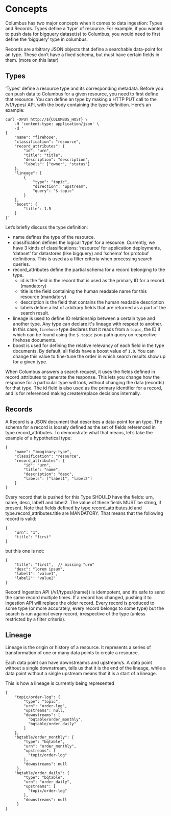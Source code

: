 # Concepts

Columbus has two major concepts when it comes to data ingestion: Types and Records. Types define a ‘type’ of resource. For example, if you wanted to push data for bigquery dataset(s) to Columbus, you would need to first define the ‘bigquery’ type in columbus. 

Records are arbitrary JSON objects that define a searchable data-point for an type. These don’t have a fixed schema, but must have certain fields in them. (more on this later)

## Types
‘Types’ define a resource type and its corresponding metadata.  Before you can push data to Columbus for a given resource, you need to first define that resource. You can define an type by making a HTTP PUT call to the /v1/types/ API, with the body containing the type definition.
Here’s an example:
```
curl -XPUT http://${COLUMBUS_HOST} \
    -H 'content-type: application/json' \
    -d '
{
    "name": "firehose",
    "classification": "resource",
    "record_attributes": {
        "id": "urn",
        "title": "title",
        "description": "description",
        "labels": ["owner", "status"]
    },
    "lineage": [
        {
            "type": "topic",
            "direction": "upstream",
            "query": "$.topic"
        }
    ],
    "boost": {
        "title": 1.5
    }
}'
```
Let’s briefly discuss the type definition:
* name defines the type of the resource.
* classification defines the logical ‘type’ for a resource. Currently, we have 3 kinds of classifications: ‘resource’ for application deployments, ‘dataset’ for datastores (like bigquery) and ‘schema’ for protobuf definitions. This is used as a filter criteria when processing search queries.
* record_attributes define the partial schema for a record belonging to the type. 
    * id is the field in the record that is used as the primary ID for a record. (mandatory)
    * title is the field containing the human readable name for this resource (mandatory)
    * description is the field that contains the human readable description
    * labels define a list of arbitrary fields that are returned as a part of the search result. 
* lineage is used to define IO relationship between a certain type and another type. Any type can declare it's lineage with respect to another. In this case, `firehose` type declares that it reads from a `topic`, the ID if which can be found using the `$.topic` json path query on respective firehose documents.
* boost is used for defining the relative relevancy of each field in the type documents. By default, all fields have a boost value of `1.0`. You can change this value to fine-tune the order in which search results show up for a given type.

When Columbus answers a search request, it uses the fields defined in record_attributes to generate the response. This lets you change how the response for a particular type will look, without changing the data (records) for that type. The id field is also used as the primary identifier for a record, and is for referenced making create/replace decisions internally.


## Records
A Record is a JSON document that describes a data-point for an type. The schema for a record is loosely defined as the set of fields referenced in  type.record_attributes. To demonstrate what that means, let’s take the example of a hypothetical type:
```
{
    "name": "imaginary-type",
    "classification": "resource",
    "record_attributes": {
        "id": "urn",
        "title": "name",
        "description": "desc",
        "labels": ["label1", "label2"]
    }
}
```


Every record that is pushed for this Type SHOULD have the fields: urn, name, desc, label1 and label2. The value of these fields MUST be string, if present. Note that fields defined by type.record_attributes.id and type.record_attributes.title are MANDATORY. That means that the following record is valid:


```
{
    "urn": "1",
    "title": "first"
}
```

but this one is not:
```
{
    "title": "first",  // missing "urn"
    "desc": "lorem ipsum",
    "label1": "value1",
    "label2": "value2"
}
```

Record Ingestion API (/v1/types/{name}) is idempotent, and it’s safe to send the same record multiple times. If a record has changed, pushing it to ingestion API will replace the older record.
Every record is produced to some type (or more accurately, every record belongs to some type) but the search is run against every record, irrespective of the type (unless restricted by a filter criteria). 

## Lineage

Lineage is the origin or history of a resource. It represents a series of transformation of one or many data points to create a resource.

Each data point can have downstream/s and upstream/s. A data point without a single downstream, tells us that it is the end of the lineage, while a data point without a single upstream means that it is a start of a lineage.

This is how a lineage is currently being represented
```
{
    "topic/order-log": {
        "type": "topic",
        "urn": "order-log",
        "upstreams": null,
        "downstreams": [
          "bqtable/order_monthly",
          "bqtable/order_daily"
        ]
    },
    "bqtable/order_monthly": {
        "type": "bqtable",
        "urn": "order_monthly",
        "upstreams": [
          "topic/order-log"
        ],
        "downstreams": null
     },
    "bqtable/order_daily": {
        "type": "bqtable",
        "urn": "order_daily",
        "upstreams": [
          "topic/order-log"
        ],
        "downstreams": null
     }
}
```
